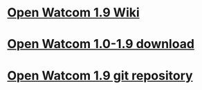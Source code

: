 # [Open Watcom 1.9 Wiki](https://github.com/open-watcom/open-watcom-1.9/wiki)
# [Open Watcom 1.0-1.9 download](https://github.com/open-watcom/open-watcom-1.9/releases)
# [Open Watcom 1.9 git repository](https://github.com/open-watcom/owp4v1copy)
